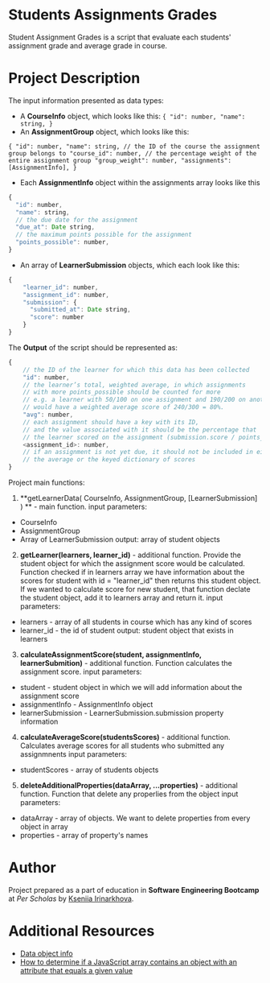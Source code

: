 # Students Assignments Grades
Student Assignment Grades is a script that evaluate each students' assignment grade and average grade in course.

# Project Description
The input information presented as data types:

- A **CourseInfo** object, which looks like this:
`
{
  "id": number,
  "name": string,
}
`
- An **AssignmentGroup** object, which looks like this:

`{
  "id": number,
  "name": string,
  // the ID of the course the assignment group belongs to
  "course_id": number,
  // the percentage weight of the entire assignment group
  "group_weight": number,
  "assignments": [AssignmentInfo],
}`

- Each **AssignmentInfo** object within the assignments array looks like this

```JavaScript
{
  "id": number,
  "name": string,
  // the due date for the assignment
  "due_at": Date string,
  // the maximum points possible for the assignment
  "points_possible": number,
}
```


- An array of **LearnerSubmission** objects, which each look like this:


```JavaScript
{
    "learner_id": number,
    "assignment_id": number,
    "submission": {
      "submitted_at": Date string,
      "score": number
    }
}
```


The **Output** of the script should be represented as:

```JavaScript
{
    // the ID of the learner for which this data has been collected
    "id": number,
    // the learner’s total, weighted average, in which assignments
    // with more points_possible should be counted for more
    // e.g. a learner with 50/100 on one assignment and 190/200 on another
    // would have a weighted average score of 240/300 = 80%.
    "avg": number,
    // each assignment should have a key with its ID,
    // and the value associated with it should be the percentage that
    // the learner scored on the assignment (submission.score / points_possible)
    <assignment_id>: number,
    // if an assignment is not yet due, it should not be included in either
    // the average or the keyed dictionary of scores
}
```

Project main functions:
1. **getLearnerData( CourseInfo, AssignmentGroup, [LearnerSubmission] ) ** - main function. 
input parameters:
- CourseInfo
- AssignmentGroup
- Array of LearnerSubmission
output:
array of student objects

2. **getLearner(learners, learner_id)** - additional function. Provide the student object for which the assignment score would be calculated.  Function checked if in learners array we have information about the scores for student with id = "learner_id" then returns this student object. If we wanted to calculate score for new student, that function declate the student object, add it to learners array and return it.
input parameters:
- learners - array of all students in course which has any kind of scores
- learner_id - the id of student
output: 
student object that exists in learners

3. **calculateAssignmentScore(student, assignmentInfo, learnerSubmition)** - additional function. Function calculates the assignment score.
input parameters:
- student - student object in which we will add information about the assignment score
- assignmentInfo - AssignmentInfo object 
- learnerSubmission -  LearnerSubmission.submission property information

4. **calculateAverageScore(studentsScores)** - additional function. Calculates average scores for all students who submitted any assignmnents
input parameters:
- studentScores - array of students objects

5. **deleteAdditionalProperties(dataArray, ...properties)** - additional function. Function that delete any properlies from the object
input parameters:
- dataArray - array of objects. We want to delete properties from every object in array
- properties - array of property's names 


# Author
Project prepared as a part of education in **Software Engineering Bootcamp** at *Per Scholas* by [Kseniia Irinarkhova](https://www.linkedin.com/in/kseniia-irinarkhova/).

# Additional Resources

- [Data object info](https://developer.mozilla.org/en-US/docs/Web/JavaScript/Reference/Global_Objects/Date)
- [How to determine if a JavaScript array contains an object with an attribute that equals a given value](https://stackoverflow.com/questions/8217419/how-to-determine-if-a-javascript-array-contains-an-object-with-an-attribute-that)